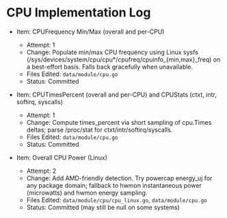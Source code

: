 # CPU Implementation Log

- Item: CPUFrequency Min/Max (overall and per-CPU)
  - Attempt: 1
  - Change: Populate min/max CPU frequency using Linux sysfs (/sys/devices/system/cpu/cpu\*/cpufreq/cpuinfo\_{min,max}\_freq) on a best-effort basis. Falls back gracefully when unavailable.
  - Files Edited: `data/module/cpu.go`
  - Status: Committed

- Item: CPUTimesPercent (overall and per-CPU) and CPUStats (ctxt, intr, softirq, syscalls)
  - Attempt: 1
  - Change: Compute times_percent via short sampling of cpu.Times deltas; parse /proc/stat for ctxt/intr/softirq/syscalls.
  - Files Edited: `data/module/cpu.go`
  - Status: Committed

- Item: Overall CPU Power (Linux)
  - Attempt: 2
  - Change: Add AMD-friendly detection. Try powercap energy_uj for any package domain; fallback to hwmon instantaneous power (microwatts) and hwmon energy sampling.
  - Files Edited: `data/module/cpu/cpu_linux.go`, `data/module/cpu.go`
  - Status: Committed (may still be null on some systems)
